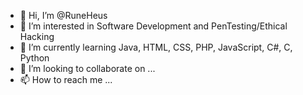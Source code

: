- 👋 Hi, I’m @RuneHeus
- 👀 I’m interested in Software Development and PenTesting/Ethical Hacking
- 🌱 I’m currently learning Java, HTML, CSS, PHP, JavaScript, C#, C, Python
- 💞️ I’m looking to collaborate on ...
- 📫 How to reach me ...

<!---
RuneHeus/RuneHeus is a ✨ special ✨ repository because its `README.md` (this file) appears on your GitHub profile.
You can click the Preview link to take a look at your changes.
--->
